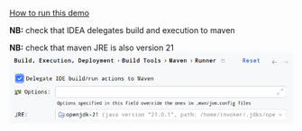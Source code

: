 [How to run this demo](../spring-gradle/README.md)

**NB:** check that IDEA delegates build and execution to maven

**NB:** check that maven JRE is also version 21
![check_idea_settings.png](check_idea_settings.png)